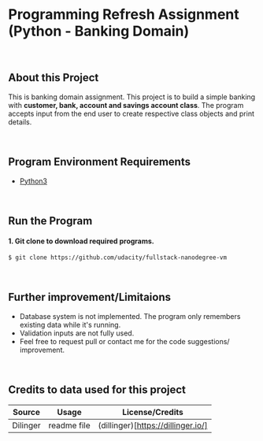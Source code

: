 # Programming Refresh Assignment (Python - Banking Domain)

&nbsp;
## About this Project
This is banking domain assignment. 
This project is to build a simple banking with **customer, bank, account and savings account class**.
The program accepts input from the end user to create respective class objects and print details. 

&nbsp;
## Program Environment Requirements 
  - [Python3](https://www.python.org/downloads/)


&nbsp;
## Run the Program 
#### 1. Git clone to download required programs. 
``` sh
$ git clone https://github.com/udacity/fullstack-nanodegree-vm
```


&nbsp;
## Further improvement/Limitaions 
 - Database system is not implemented. The program only remembers existing data while it's running. 
 - Validation inputs are not fully used. 
 - Feel free to request pull or contact me for the code suggestions/ improvement. 
  

&nbsp;
## Credits to data used for this project 
| Source | Usage | License/Credits|
| ------ | ------ | ------ |
| Dilinger | readme file| (dillinger)[https://dillinger.io/]|
